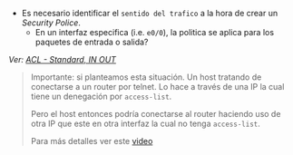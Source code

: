 - Es necesario identificar el `sentido del trafico` a la hora de crear un _Security Police_.
	- En un interfaz especifica (i.e. `e0/0`), la politica se aplica para los paquetes de entrada o salida?

_Ver: [ACL - Standard, IN OUT](ACL%20-%20Standard,%20IN%20OUT.md)_

> Importante: si planteamos esta situación. Un host tratando de conectarse a un router por telnet. Lo hace a través de una IP la cual tiene un denegación por `access-list`. 
> 
> Pero el host entonces podría conectarse al router haciendo uso de otra IP que este en otra interfaz la cual no tenga `access-list`.
>
> Para más detalles ver este [video](https://youtu.be/pTCdTwTXhMo?list=PL2A7l6PiV52esSwosIAO86zf0RGe2pjTZ&t=2080)  
